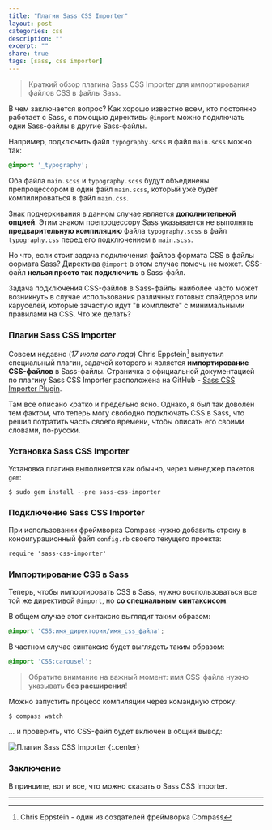 ```yaml
---
title: "Плагин Sass CSS Importer"
layout: post
categories: css
description: ""
excerpt: ""
share: true
tags: [sass, css importer]
---
```


> Краткий обзор плагина Sass CSS Importer для импортирования файлов CSS в файлы Sass.

В чем заключается вопрос? Как хорошо известно всем, кто постоянно работает с Sass, с помощью директивы `@import` можно подключать одни Sass-файлы в другие Sass-файлы.

Например, подключить файл `typography.scss` в файл `main.scss` можно так:

~~~ css
@import '_typography';
~~~

Оба файла `main.scss` и `typography.scss` будут объединены препроцессором в один файл `main.scss`, который уже будет компилироваться в файл `main.css`.

Знак подчеркивания в данном случае является **дополнительной опцией**. Этим знаком препроцессору Sass указывается не выполнять **предварительную компиляцию** файла `typography.scss` в файл `typography.css` перед его подключением в `main.scss`.

Но что, если стоит задача подключения файлов формата CSS в файлы формата Sass? Директива `@import` в этом случае помочь не может. CSS-файл **нельзя просто так подключить** в Sass-файл.

Задача подключения CSS-файлов в Sass-файлы наиболее часто может возникнуть в случае использования различных готовых слайдеров или каруселей, которые зачастую идут "в комплекте" с минимальными правилами на CSS. Что же делать?

### Плагин Sass CSS Importer

Совсем недавно (*17 июля сего года*) Chris Eppstein[^4] выпустил специальный плагин, задачей которого и является **импортирование CSS-файлов** в Sass-файлы. Страничка с официальной документацией по плагину Sass CSS Importer расположена на GitHub - [Sass CSS Importer Plugin][3].

Там все описано кратко и предельно ясно. Однако, я был так доволен тем фактом, что теперь могу свободно подключать CSS в Sass, что решил потратить часть своего времени, чтобы описать его своими словами, по-русски.

### Установка Sass CSS Importer

Установка плагина выполняется как обычно, через менеджер пакетов `gem`:

~~~ raw
$ sudo gem install --pre sass-css-importer
~~~

### Подключение Sass CSS Importer

При использовании фреймворка Compass нужно добавить строку в конфигурационный файл `config.rb` своего текущего проекта:

~~~ css
require 'sass-css-importer'
~~~

### Импортирование CSS в Sass

Теперь, чтобы импортировать CSS в Sass, нужно воспользоваться все той же директивой `@import`, но **со специальным синтаксисом**.

В общем случае этот синтаксис выглядит таким образом:

~~~ css
@import 'CSS:имя_директории/имя_css_файла';
~~~

В частном случае синтаксис будет выглядеть таким образом:

~~~ css
@import 'CSS:carousel';
~~~

> Обратите внимание на важный момент: имя CSS-файла нужно указывать **без расширения**!

Можно запустить процесс компиляции через командную строку:

~~~ raw
$ compass watch
~~~

... и проверить, что CSS-файл будет включен в общий вывод:

![Плагин Sass CSS Importer]({{site.url}}/images/uploads/2014/11/sass-css-importer.png)
{:.center}

### Заключение

В принципе, вот и все, что можно сказать о Sass CSS Importer.

 [1]: #note-2082-1 "Sass - мощный препроцессор для CSS"
 [2]: #note-2082-2 "Chris Eppstein - один из двух создателей Compass"
 [3]: https://github.com/chriseppstein/sass-css-importer "Sass CSS Importer"
 [^4]: Chris Eppstein - один из создателей фреймворка Compass

 ---